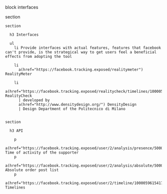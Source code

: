 block interfaces

  section 

    section

      h3 Interfaces

      ul
        li Provide interfaces with actual features, features that facebook can't provide, is the strategical way to get users feel a beneficial effects from adopting the tool

        li
          a(href="https://facebook.tracking.exposed/realitymeter") RealityMeter

        li 
          a(href="https://facebook.tracking.exposed/realitycheck/timelines/100005961541729") RealityCheck 
          | developed by 
          a(href="http://www.densitydesign.org/") DensityDesign 
          | Design Department of the Politecnico di Milano


    section

      h3 API

        p
          a(href="https://facebook.tracking.exposed/user/2/analysis/presence/5000/100013436260185/json") Time of activity of the supporter
        p
          a(href="https://facebook.tracking.exposed/user/2/analysis/absolute/5000/100013436260185/json") Absolute order post list
        p
          a(href="https://facebook.tracking.exposed/user/2/timeline/100005961541729/0/6/20") Timelines

  
